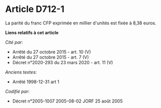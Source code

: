 # Article D712-1

La parité du franc CFP exprimée en millier d'unités est fixée à 8,38 euros.

**Liens relatifs à cet article**

_Cité par_:

  - Arrêté du 27 octobre 2015 - art. 10 (V)
  - Arrêté du 27 octobre 2015 - art. 7 (V)
  - Décret n°2020-293 du 23 mars 2020 - art. 11 (V)

_Anciens textes_:

  - Arrêté 1998-12-31 art 1

_Codifié par_:

  - Décret n°2005-1007 2005-08-02 JORF 25 août 2005
